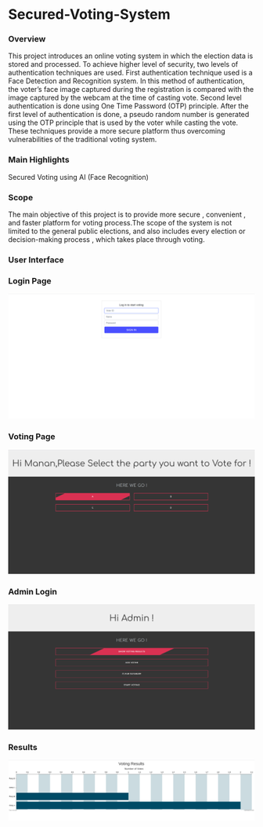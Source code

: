 # Secured-Voting-System

### Overview
This project introduces an online voting system in which the election data is stored and processed.
To achieve higher level of security, two levels of authentication techniques are used.
First authentication technique used is a Face Detection and Recognition system.
In this method of authentication, the voter’s face image captured during the registration is compared with the image captured by the webcam at the time of casting vote. Second level authentication is done using One Time Password (OTP) principle.
After the first level of authentication is done, a pseudo random number is generated using the OTP principle that is used by the voter while casting the vote. These techniques provide a more secure platform thus overcoming vulnerabilities of the traditional voting system.

### Main Highlights
Secured Voting using AI (Face Recognition)

### Scope

The main objective of this project is to provide more secure , convenient , and faster platform for voting process.The scope of the system is not limited to the general public elections, and also includes every election or decision-making process , which takes place through voting.

### User Interface
### Login Page
![Login Page](/images/img1.png)

### Voting Page
![Voting Page](/images/img2.png)

### Admin Login
![Admin Login](/images/img3.png)

### Results
![Results](/images/img4.png)

